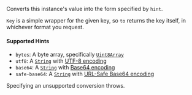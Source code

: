 Converts this instance's value into the form specified by `hint`.

`Key` is a simple wrapper for the given key, so `to` returns the key itself, in whichever format you request.

#### Supported Hints
- `bytes`: A byte array, specifically [`Uint8Array`]()
- `utf8`: A [`String`]() with [UTF-8 encoding]()
- `base64`: A [`String`]() with [Base64 encoding]()
- `safe-base64`: A [`String`]() with [URL-Safe Base64 encoding]()

Specifying an unsupported conversion throws.
